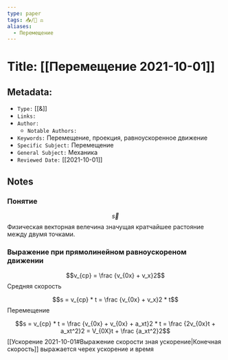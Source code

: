 ```yaml
---
type: paper
tags: 📥️/📜️ ⚖️
aliases:
  - Перемещение
---
```




# Title: **[[Перемещение 2021-10-01]]**


## Metadata:

- `Type:` [[&]]
- `Links:`
- `Author:` 
	- `Notable Authors:` 
- `Keywords:` Перемещение, проекция, равноускоренное движение
- `Specific Subject:` Перемещение
- `General Subject:` Механика
- `Reviewed Date:` [[2021-10-01]]


## Notes

### Понятие
$$\vec s$$
Физическая векторная велечина значущая кратчайшее растояние между двумя точками.

### Выражение при прямолинейном равноускореном движении
$$v_{ср} = \frac {v_{0x} + v_x}2$$
Cредняя скорость

$$s = v_{ср} * t = \frac {v_{0x} + v_x}2 * t$$
Перемещение

$$s = v_{ср} * t = \frac {v_{0x} + v_{0x} + a_xt}2 * t = \frac {2v_{0x}t + a_xt^2}2 = V_{0X}t + \frac {a_xt^2}2$$
[[Ускорение 2021-10-01#Выражение скорости зная ускорение|Конечная скорость]] выражается черех ускорение и время